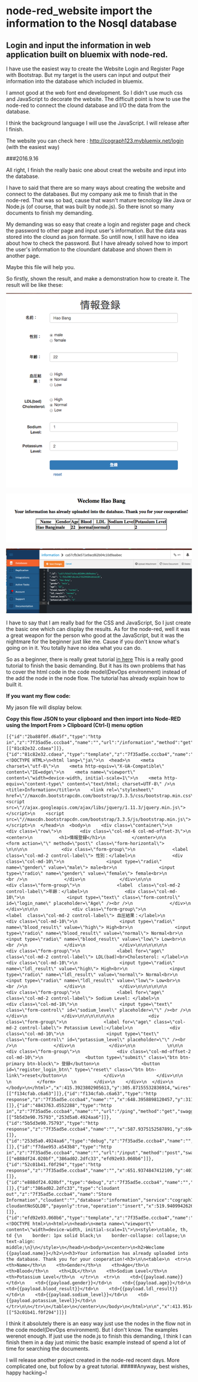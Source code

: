 # node-red_website import the information to the Nosql database
## Login and input the information in web application built on bluemix with node-red.

I have use the easiest way to create the Website Login and Register Page with Bootstrap. But my target is the users can input and output their information into the database which included in bluemix. 

I amnot good at the web font end development. So I didn't use much css and JavaScript
to decorate the website. The difficult point is how to use the node-red to connect the clound database and I/O the data from the database.

I think the background language I will use the JavaScript. I will release after I finish.

The website you can check here : http://cograph123.mybluemix.net/login  (with the easiest way)







###2016.9.16

All right, I finish the really basic one about creat the website and input into the database. 

I have to said that there are so many ways about creating the website and connect to the databases.
But my company ask me to finish that in the node-red. That was so bad, cause that wasn't mature tecnology like Java or Node.js (of course, that was built by node.js). So there isnot so many documents to finish my demanding.

My demanding was so easy that create a login and register page and check the password to other page and input user's information. But the data was stored into the clound as json formate. So untill now, I still have no idea about how to check the password. But I have already solved how to import the user's information to the cloundant database and shown them in another page. 

Maybe this file will help you. 

So firstly, shown the result, and make a demonstration how to create it.
The result will be like these:

![alt tag](https://github.com/haobangpig/node-red_website/blob/master/images/Screen%20Shot%200028-09-16%20at%2017.03.18.png)

![alt tag](https://github.com/haobangpig/node-red_website/blob/master/images/Screen%20Shot%200028-09-16%20at%2017.03.25.png)

![alt tag](https://github.com/haobangpig/node-red_website/blob/master/images/Screen%20Shot%200028-09-16%20at%2017.07.10.png)

I have to say that I am really bad for the CSS and JavaScript, So I just create the basic one which can display the results. As for the node-red, well it was a great weapon for the person who good at the JavaScript, but it was the nightmare for the beginner just like me. Cause if you don't know what's going on in it. You totally have no idea what you can do.




So as a beginner, there is really great tutorial [in here](http://www.remkohde.com/2016/09/09/easy-web-application-development-for-beginners-with-node-red/)
This is a really good tutorial to finish the basic demanding. But it has its own problems that has to cover the html code in the code model(DevOps environment) instead of the add the node in the node flow. The tutorial has already explain how to built it. 


**If you want my flow code:**

My jason file will display below. 

**Copy this flow JSON to your clipboard and then import into Node-RED using the Import From > Clipboard (Ctrl-I) menu option**


```jason
[{"id":"2ba88f0f.d6a5f","type":"http in","z":"7f35ad5e.cccba4","name":"","url":"/information","method":"get","swaggerDoc":"","x":161.38194327884253,"y":312.0000343322754,"wires":[["81c82e32.cdaea"]]},{"id":"81c82e32.cdaea","type":"template","z":"7f35ad5e.cccba4","name":"information.html","field":"payload","fieldType":"msg","format":"handlebars","syntax":"mustache","template":"<!DOCTYPE HTML>\n<html lang=\"ja\">\n  <head>\n    <meta charset=\"utf-8\">\n    <meta http-equiv=\"X-UA-Compatible\" content=\"IE=edge\">\n    <meta name=\"viewport\" content=\"width=device-width, initial-scale=1\">\n    <meta http-equiv=\"content-type\" content=\"text/html; charset=UTF-8\" />\n    <title>Information</title>\n    <link rel=\"stylesheet\" href=\"//maxcdn.bootstrapcdn.com/bootstrap/3.3.5/css/bootstrap.min.css\">\n    <script src=\"//ajax.googleapis.com/ajax/libs/jquery/1.11.3/jquery.min.js\"></script>\n    <script src=\"//maxcdn.bootstrapcdn.com/bootstrap/3.3.5/js/bootstrap.min.js\"></script>\n  </head>\n  <body>\n    <div class=\"container\">\n    <div class=\"row\">\n       <div class=\"col-md-6 col-md-offset-3\">\n          <center>\n          <h1>情報登録</h1>\n          </center>\n\n          <form action=\"\" method=\"post\" class=\"form-horizontal\">      \n\n\n\n             <div class=\"form-group\">\n              <label  class=\"col-md-2 control-label\"> 性別：</label>\n              <div class=\"col-md-10\">\n                <input type=\"radio\" name=\"gender\" value=\"male\"> male<br>\n                <input type=\"radio\" name=\"gender\" value=\"female\"> female<br>\n                <br />\n              </div>\n             </div>\n\n\n             <div class=\"form-group\">\n              <label  class=\"col-md-2 control-label\">年齢：</label>\n              <div class=\"col-md-10\">\n                <input type=\"text\" class=\"form-control\" id=\"login_name\" placeholder=\"Age\" /><br />\n              </div>\n             </div>\n\n\n             <div class=\"form-group\">\n              <label  class=\"col-md-2 control-label\"> 血圧結果：</label>\n              <div class=\"col-md-10\">\n                <input type=\"radio\" name=\"blood_result\" value=\"high\"> High<br>\n                <input type=\"radio\" name=\"blood_result\" value=\"normal\"> Normal<br>\n                <input type=\"radio\" name=\"blood_result\" value=\"low\"> Low<br>\n                <br />\n              </div>\n             </div>\n\n\n\n\n\n             <div class=\"form-group\">\n              <label for=\"age\" class=\"col-md-2 control-label\"> LDL(bad)<br>Cholesterol: </label>\n              <div class=\"col-md-10\">\n                <input type=\"radio\" name=\"ldl_result\" value=\"high\"> High<br>\n                <input type=\"radio\" name=\"ldl_result\" value=\"normal\"> Normal<br>\n                <input type=\"radio\" name=\"ldl_result\" value=\"low\"> Low<br>\n                <br />\n              </div>\n             </div>\n\n\n\n\n\n             <div class=\"form-group\">\n              <label for=\"age\" class=\"col-md-2 control-label\"> Sodium Level: </label>\n              <div class=\"col-md-10\">\n                <input type=\"text\" class=\"form-control\" id=\"sodium_level\" placeholder=\"\" /><br />\n              </div>\n             </div>\n\n\n\n\n\n\n             <div class=\"form-group\">\n              <label for=\"age\" class=\"col-md-2 control-label\"> Potassium Level:</label>\n              <div class=\"col-md-10\">\n                <input type=\"text\" class=\"form-control\" id=\"potassium_level\" placeholder=\"\" /><br />\n              </div>\n             </div>\n\n            \n\n\n            <div class=\"form-group\">\n              <div class=\"col-md-offset-2 col-md-10\">\n                <button type=\"submit\" class=\"btn btn-primary btn-block\"> 登録</button>\n                <button id=\"register_login_btn\" type=\"reset\" class=\"btn btn-link\">reset</button>\n              </div>\n            </div>\n\n           \n        　</form>      \n    　 </div>\n    </div>\n  </div>\n  </body>\n</html>","x":415.3923802905613,"y":305.87155532836914,"wires":[["f134cfab.c6a63"]]},{"id":"f134cfab.c6a63","type":"http response","z":"7f35ad5e.cccba4","name":"","x":648.3958898120457,"y":311.947940826416,"wires":[]},{"id":"4843763.d552288","type":"http in","z":"7f35ad5e.cccba4","name":"","url":"/ping","method":"get","swaggerDoc":"","x":84.9375,"y":602.4444389343262,"wires":[["5b5d3e90.75793","253d5a0.4924aa6"]]},{"id":"5b5d3e90.75793","type":"http response","z":"7f35ad5e.cccba4","name":"","x":587.9375152587891,"y":694.3958740234375,"wires":[]},{"id":"253d5a0.4924aa6","type":"debug","z":"7f35ad5e.cccba4","name":"","active":true,"console":"false","complete":"false","x":540.9444427490234,"y":613.7743225097656,"wires":[]},{"id":"f7dae953.a543b8","type":"http in","z":"7f35ad5e.cccba4","name":"","url":"/input","method":"post","swaggerDoc":"","x":96.94097900390625,"y":429.1146659851074,"wires":[["e888df24.020bf","386ad02.2dfc33","efd92e93.060b6"]]},{"id":"52c01b41.f0f294","type":"http response","z":"7f35ad5e.cccba4","name":"","x":651.9374847412109,"y":401.0625,"wires":[]},{"id":"e888df24.020bf","type":"debug","z":"7f35ad5e.cccba4","name":"","active":true,"console":"false","complete":"false","x":498.9479522705078,"y":455.43751525878906,"wires":[]},{"id":"386ad02.2dfc33","type":"cloudant out","z":"7f35ad5e.cccba4","name":"Store Information","cloudant":"","database":"information","service":"cograph123-cloudantNoSQLDB","payonly":true,"operation":"insert","x":519.9409942626953,"y":510.95487599314004,"wires":[]},{"id":"efd92e93.060b6","type":"template","z":"7f35ad5e.cccba4","name":"welcome","field":"payload","fieldType":"msg","format":"handlebars","syntax":"mustache","template":"<!DOCTYPE html>\n<html>\n<head>\n<meta name=\"viewport\" content=\"width=device-width, initial-scale=1\">\n<style>\ntable, th, td {\n    border: 1px solid black;\n    border-collapse: collapse;\n    text-align: middle;\n}\n</style>\n</head>\n<body>\n<center>\n<h2>Weclome {{payload.name}}</h2>\n<h3>Your information has already uploaded into the database. Thank you for your cooperation!<h3>\n\n<table>\n  <tr>\n    <th>Name</th>\n    <th>Gender</th>\n    <th>Age</th>\n    <th>Blood</th>\n    <th>LDL</th>\n    <th>Sodium Level</th>\n    <th>Potassium Level</th>\n  </tr>\n  <tr>\n    <td>{{payload.name}}</td>\n    <td>{{payload.gender}}</td>\n    <td>{{payload.age}}</td>\n    <td>{{payload.blood_result}}</td>\n    <td>{{payload.ldl_result}}</td>\n    <td>{{payload.sodium_level}}</td>\n    <td>{{payload.potassium_level}}</td>\n  </tr>\n\n</tr>\n</table>\n</center>\n</body>\n</html>\n\n","x":413.95143127441406,"y":400.4270935058594,"wires":[["52c01b41.f0f294"]]}]
```

I think it absolutely there is an easy way just use the nodes in the flow not in the code model(DevOps environment). But I don't know. The examples werenot enough. If just use the node.js to finish this demanding, I think I can finish them in a day just mimic the basic example instead of spend a lot of time for searching the documents. 
 
I will release another project created in the node-red recent days. More complicated one, but follow by a great tutorial.
#####Anyway, best wishes, happy hacking~!





